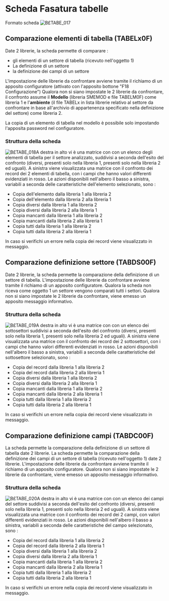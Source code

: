 # Scheda Fasatura tabelle
Formato scheda
![B£TABE_017](http://localhost:3000/immagini/MBDOC_SCH-ST_FT/BXTABE_017.png)
## Comparazione elementi di tabella (TABELx0F)
Date 2 librerie, la scheda permette di comparare : 
 * gli elementi di un settore di tabella (ricevuto nell'oggetto 1)
 * La definizione di un settore
 * la definizione dei campi di un settore

L'impostazione delle librerie da confrontare avviene tramite il richiamo di un apposito configuratore (attivato con l'apposito bottone "F18 Configurazione")
Qualora non si siano impostate le 2 librerie da confrontare, il confronto assume il **Modello** (libreria SMEMOD e file TABELM0F) come libreria 1 e l'**ambiente** (il file TABELx in lista librerie relativo al settore da confrontare in base all'archivio di appartenenza specificato nella definizione del settore) come libreria 2.

La copia di un elemento di tabella nel modello è possibile solo impostando l'apposita password nel configuratore.

### Struttura della scheda
![B£TABE_018](http://localhost:3000/immagini/MBDOC_SCH-ST_FT/BXTABE_018.png)A destra in alto vi è una matrice con con un elenco degli elementi di tabella per il settore analizzato, suddivisi a seconda dell'esito del confronto (diversi, presenti solo nella libreria 1, presenti solo nella libreria 2 ed uguali).
A sinistra viene visualizzata una matrice con il confronto dei record dei 2 elementi di tabella, con i campi che hanno valori differenti evidenziati in rosso.
Le azioni disponibili nell'albero il basso a sinistra, variabili a seconda delle caratteristiche dell'elemento selezionato, sono : 

- Copia dell'elemento dalla libreria 1 alla libreria 2
- Copia dell'elemento dalla libreria 2 alla libreria 1
- Copia diversi dalla libreria 1 alla libreria 2
- Copia diversi dalla libreria 2 alla libreria 1
- Copia mancanti dalla libreria 1 alla libreria 2
- Copia mancanti dalla libreria 2 alla libreria 1
- Copia tutti dalla libreria 1 alla libreria 2
- Copia tutti dalla libreria 2 alla libreria 1

In caso si verifichi un errore nella copia dei record viene visualizzato in messaggio.

## Comparazione definizione settore  (TABDS00F)
Date 2 librerie, la scheda permette la comparazione della definizione di un settore di tabella.
L'impostazione delle librerie da confrontare avviene tramite il richiamo di un apposito configuratore.
Qualora la scheda non riceva come oggetto 1 un settore vengono comparati tutti i settori.
Qualora non si siano impostate le 2 librerie da confrontare, viene emesso un apposito messaggio informativo.

### Struttura della scheda
![B£TABE_019](http://localhost:3000/immagini/MBDOC_SCH-ST_FT/BXTABE_019.png)A destra in alto vi è una matrice con con un elenco dei sottosettori suddivisi a seconda dell'esito del confronto (diversi, presenti solo nella libreria 1, presenti solo nella libreria 2 ed uguali).
A sinistra viene visualizzata una matrice con il confronto dei record dei 2 sottosettori, con i campi che hanno valori differenti evidenziati in rosso.
Le azioni disponibili nell'albero il basso a sinistra, variabili a seconda delle caratteristiche del sottosettore selezionato, sono : 

- Copia del record dalla libreria 1 alla libreria 2
- Copia del record dalla libreria 2 alla libreria 1
- Copia diversi dalla libreria 1 alla libreria 2
- Copia diversi dalla libreria 2 alla libreria 1
- Copia mancanti dalla libreria 1 alla libreria 2
- Copia mancanti dalla libreria 2 alla libreria 1
- Copia tutti dalla libreria 1 alla libreria 2
- Copia tutti dalla libreria 2 alla libreria 1

In caso si verifichi un errore nella copia dei record viene visualizzato in messaggio.

## Comparazione definizione campi (TABDC00F)
La scheda permette la comparazione della definizione di un settore di tabella date 2 librerie.
La scheda permette la comparazione della definizione dei campi di un settore di tabella (ricevuto nell'oggetto 1) date 2 librerie.
L'impostazione delle librerie da confrontare avviene tramite il richiamo di un apposito configuratore.
Qualora non si siano impostate le 2 librerie da confrontare, viene emesso un apposito messaggio informativo.

### Struttura della scheda
![B£TABE_020](http://localhost:3000/immagini/MBDOC_SCH-ST_FT/BXTABE_020.png)A destra in alto vi è una matrice con con un elenco dei campi del settore suddivisi a seconda dell'esito del confronto (diversi, presenti solo nella libreria 1, presenti solo nella libreria 2 ed uguali).
A sinistra viene visualizzata una matrice con il confronto dei record dei 2 campi, con valori differenti evidenziati in rosso.
Le azioni disponibili nell'albero il basso a sinistra, variabili a seconda delle caratteristiche del campo selezionato, sono : 

- Copia del record dalla libreria 1 alla libreria 2
- Copia del record dalla libreria 2 alla libreria 1
- Copia diversi dalla libreria 1 alla libreria 2
- Copia diversi dalla libreria 2 alla libreria 1
- Copia mancanti dalla libreria 1 alla libreria 2
- Copia mancanti dalla libreria 2 alla libreria 1
- Copia tutti dalla libreria 1 alla libreria 2
- Copia tutti dalla libreria 2 alla libreria 1

In caso si verifichi un errore nella copia dei record viene visualizzato in messaggio.
